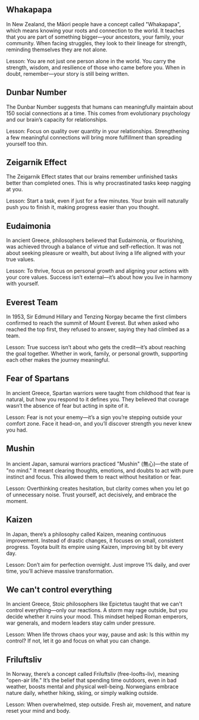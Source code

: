 ## Whakapapa

In New Zealand, the Māori people have a concept called "Whakapapa", which means knowing your roots and connection to the world. It teaches that you are part of something bigger—your ancestors, your family, your community. When facing struggles, they look to their lineage for strength, reminding themselves they are not alone.

Lesson: You are not just one person alone in the world. You carry the strength, wisdom, and resilience of those who came before you. When in doubt, remember—your story is still being written.

## Dunbar Number

The Dunbar Number suggests that humans can meaningfully maintain about 150 social connections at a time. This comes from evolutionary psychology and our brain’s capacity for relationships.

Lesson: Focus on quality over quantity in your relationships. Strengthening a few meaningful connections will bring more fulfillment than spreading yourself too thin.

## Zeigarnik Effect

The Zeigarnik Effect states that our brains remember unfinished tasks better than completed ones. This is why procrastinated tasks keep nagging at you.

Lesson: Start a task, even if just for a few minutes. Your brain will naturally push you to finish it, making progress easier than you thought.

## Eudaimonia

In ancient Greece, philosophers believed that Eudaimonia, or flourishing, was achieved through a balance of virtue and self-reflection. It was not about seeking pleasure or wealth, but about living a life aligned with your true values.

Lesson: To thrive, focus on personal growth and aligning your actions with your core values. Success isn’t external—it’s about how you live in harmony with yourself.

## Everest Team

In 1953, Sir Edmund Hillary and Tenzing Norgay became the first climbers confirmed to reach the summit of Mount Everest. But when asked who reached the top first, they refused to answer, saying they had climbed as a team.

Lesson: True success isn’t about who gets the credit—it’s about reaching the goal together. Whether in work, family, or personal growth, supporting each other makes the journey meaningful.


## Fear of Spartans

In ancient Greece, Spartan warriors were taught from childhood that fear is natural, but how you respond to it defines you. They believed that courage wasn’t the absence of fear but acting in spite of it.

Lesson: Fear is not your enemy—it’s a sign you’re stepping outside your comfort zone. Face it head-on, and you’ll discover strength you never knew you had.

## Mushin

In ancient Japan, samurai warriors practiced "Mushin" (無心)—the state of "no mind." It meant clearing thoughts, emotions, and doubts to act with pure instinct and focus. This allowed them to react without hesitation or fear.

Lesson: Overthinking creates hesitation, but clarity comes when you let go of unnecessary noise. Trust yourself, act decisively, and embrace the moment.

## Kaizen

In Japan, there’s a philosophy called Kaizen, meaning continuous improvement. Instead of drastic changes, it focuses on small, consistent progress. Toyota built its empire using Kaizen, improving bit by bit every day.

Lesson: Don’t aim for perfection overnight. Just improve 1% daily, and over time, you’ll achieve massive transformation.

## We can't control everything

In ancient Greece, Stoic philosophers like Epictetus taught that we can't control everything—only our reactions. A storm may rage outside, but you decide whether it ruins your mood. This mindset helped Roman emperors, war generals, and modern leaders stay calm under pressure.

Lesson: When life throws chaos your way, pause and ask: Is this within my control? If not, let it go and focus on what you can change.


## Friluftsliv

In Norway, there’s a concept called Friluftsliv (free-loofts-liv), meaning "open-air life." It’s the belief that spending time outdoors, even in bad weather, boosts mental and physical well-being. Norwegians embrace nature daily, whether hiking, skiing, or simply walking outside.

Lesson: When overwhelmed, step outside. Fresh air, movement, and nature reset your mind and body.
